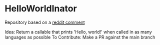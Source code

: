 # HelloWorldInator
Repository based on a [reddit comment](https://www.reddit.com/r/ProgrammerHumor/comments/12inxdo/comment/jfuegba/?utm_source=share&utm_medium=web3x)

Idea: Return a callable that prints 'Hello, world!' when called in as many languages as possible
To Contribute: Make a PR against the main branch
